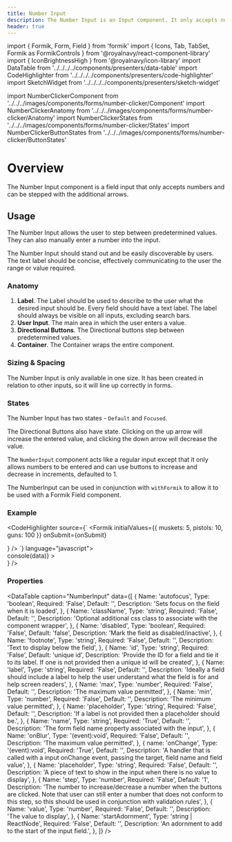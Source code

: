 ```yaml
---
title: Number Input
description: The Number Input is an Input component. It only accepts numbers that can be stepped with the additional arrows.
header: true
---
```

import { Formik, Form, Field } from 'formik'
import { Icons, Tab, TabSet, Formik as FormikControls } from '@royalnavy/react-component-library'
import { IconBrightnessHigh } from '@royalnavy/icon-library'
import DataTable from '../../../../components/presenters/data-table'
import CodeHighlighter from '../../../../components/presenters/code-highlighter'
import SketchWidget from '../../../../components/presenters/sketch-widget'

import NumberClickerComponent from '../../../images/components/forms/number-clicker/Component'
import NumberClickerAnatomy from '../../../images/components/forms/number-clicker/Anatomy'
import NumberClickerStates from '../../../images/components/forms/number-clicker/States'
import NumberClickerButtonStates from '../../../images/components/forms/number-clicker/ButtonStates'

# Overview
The Number Input component is a field input that only accepts numbers and can be stepped with the additional arrows.

<NumberClickerComponent />

## Usage
The Number Input allows the user to step between predetermined values. They can also manually enter a number into the input. 

<TabSet>

<Tab title="Design">

<SketchWidget name="NumberInput" href="/standards-toolkit.sketch" />

  The Number Input should stand out and be easily discoverable by users. The text label should be concise, effectively communicating to the user the range or value required.

  ### Anatomy
  <NumberClickerAnatomy /> 

  1. **Label**. The Label should be used to describe to the user what the desired input should be. Every field should have a text label. The label should always be visible on all inputs, excluding search bars.
  2. **User Input**. The main area in which the user enters a value.
  3. **Directional Buttons**. The Directional buttons step between predetermined values.
  4. **Container**. The Container wraps the entire component.

  
### Sizing & Spacing
The Number Input is only available in one size. It has been created in relation to other inputs, so it will line up correctly in forms.

### States
<NumberClickerStates />

The Number Input has two states - `Default` and `Focused`.

<NumberClickerButtonStates />

The Directional Buttons also have state. Clicking on the up arrow will increase the entered value, and clicking the down arrow will decrease the value.

</Tab>


<Tab title="Develop">

The `NumberInput` component acts like a regular input except that it only allows numbers to be entered and
can use buttons to increase and decrease in increments, defaulted to 1.

The NumberInput can be used in conjunction with `withFormik` to allow it to be used with a Formik Field component.

### Example
<CodeHighlighter source={`
<Formik
  initialValues={{ muskets: 5, pistols: 10, guns: 100 }}
  onSubmit={onSubmit}
>
  <Form>
    <Field
      className="is-valid"
      component={FormikControls.NumberInput}
      label="Muskets"
      max={10}
      min={1}
      name="muskets"
    />
    <Field
      className="is-invalid"
      component={FormikControls.NumberInput}
      label="Pistols"
      name="pistols"
    />
    <Field
      component={FormikControls.NumberInput}
      label="Guns"
      name="guns"
      step={5}
    />
    <Field
      component={FormikControls.NumberInput}
      label="Brightness"
      name="brintness"
      step={5}
      startAdornment={<IconBrightnessHigh />}
    />
    <Field
      component={FormikControls.NumberInput}
      label="Speed"
      name="speed"
      step={5}
      startAdornment="m/s"
    />
  </Form>
</Formik>
  `} language="javascript">
  <div style={{ maxWidth: 200 }}>
        <Formik
          initialValues={{ muskets: 5, pistols: 10, guns: 100 }}
          onSubmit={(data) => console(data)}
        >
          <Form>
            <Field
              className="is-valid"
              component={FormikControls.NumberInput}
              label="Ships"
              max={10}
              min={1}
              name="ships"
            />
            <Field
              className="is-invalid"
              component={FormikControls.NumberInput}
              label="Aircraft"
              name="aircraft"
            />
            <Field
              component={FormikControls.NumberInput}
              label="Cars"
              name="cars"
              step={5}
            />
            <Field
              component={FormikControls.NumberInput}
              label="Brightness"
              name="brintness"
              step={5}
              startAdornment={<IconBrightnessHigh />}
            />
            <Field
              component={FormikControls.NumberInput}
              label="Speed"
              name="speed"
              step={5}
              startAdornment="m/s"
            />
          </Form>
        </Formik>
      </div>
</CodeHighlighter>

### Properties
<DataTable caption="NumberInput" data={[
  {
    Name: 'autofocus',
    Type: 'boolean',
    Required: 'False',
    Default: '',
    Description: 'Sets focus on the field when it is loaded',
  },
  {
    Name: 'className',
    Type: 'string',
    Required: 'False',
    Default: '',
    Description: 'Optional additional css class to associate with the component wrapper',
  },
  {
    Name: 'disabled',
    Type: 'boolean',
    Required: 'False',
    Default: 'false',
    Description: 'Mark the field as disabled/inactive',
  },
    {
    Name: 'footnote',
    Type: 'string',
    Required: 'False',
    Default: '',
    Description: 'Text to display below the field',
  },
  {
    Name: 'id',
    Type: 'string',
    Required: 'False',
    Default: 'unique id',
    Description: 'Provide the ID for a field and tie it to its label. If one is not provided then a unique id will be created',
  },
  {
    Name: 'label',
    Type: 'string',
    Required: 'False',
    Default: '',
    Description: 'Ideally a field should include a label to help the user understand what the field is for and help screen readers',
  },
  {
    Name: 'max',
    Type: 'number',
    Required: 'False',
    Default: '',
    Description: 'The maximum value permitted',
  },
  {
    Name: 'min',
    Type: 'number',
    Required: 'False',
    Default: '',
    Description: 'The minimum value permitted',
  },
  {
    Name: 'placeholder',
    Type: 'string',
    Required: 'False',
    Default: '',
    Description: 'If a label is not provided then a placeholder should be.',
  },
  {
    Name: 'name',
    Type: 'string',
    Required: 'True',
    Default: '',
    Description: 'The form field name property associated with the input',
  },
  {
    Name: 'onBlur',
    Type: '(event):void',
    Required: 'False',
    Default: '',
    Description: 'The maximum value permitted',
  },
  {
    name: 'onChange',
    Type: '(event):void',
    Required: 'True',
    Default: '',
    Description: 'A handler that is called with a input onChange event, passing the target, field name and field value',
  },
  {
    Name: 'placeholder',
    Type: 'string',
    Required: 'False',
    Default: '',
    Description: 'A piece of text to show in the input when there is no value to display',
  },
  {
    Name: 'step',
    Type: 'number',
    Required: 'False',
    Default: '1',
    Description: 'The number to increase/decrease a number when the buttons are clicked. Note that user can still enter a number that does not conform to this step, so this should be used in conjunction with validation rules',
  },
  {
    Name: 'value',
    Type: 'number',
    Required: 'False',
    Default: '',
    Description: 'The value to display',
  },
  {
    Name: 'startAdornment',
    Type: 'string | ReactNode',
    Required: 'False',
    Default: '',
    Description: 'An adornment to add to the start of the input field.',
  },
]} />
</Tab>
</TabSet>
